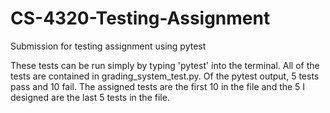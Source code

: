 # CS-4320-Testing-Assignment
Submission for testing assignment using pytest

These tests can be run simply by typing 'pytest' into the terminal. All of the tests are contained in grading_system_test.py. Of the pytest output, 5 tests pass and 10 fail. The assigned tests are the first 10 in the file and the 5 I designed are the last 5 tests in the file.
